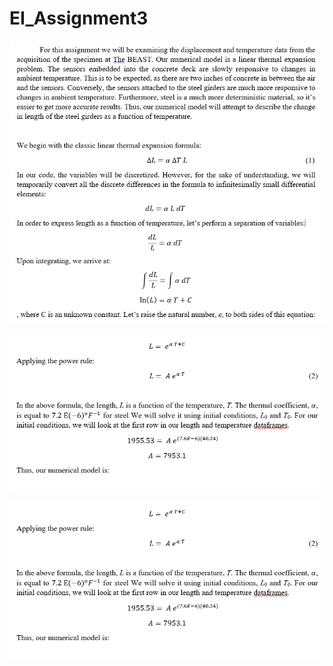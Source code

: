 # EI_Assignment3
<div align="center"><img src = "https://github.com/sme96/EI_Assignment3/blob/master/Assignment%203.PNG" width=680 /><div><br>
<div align="center"><img src = "https://github.com/sme96/EI_Assignment3/blob/master/Assignment%203_%202.PNG" width=680 /><div><br>
<div align="center"><img src = "https://github.com/sme96/EI_Assignment3/blob/master/Assignment%203_%202.PNG" width=680 /><div><br>
